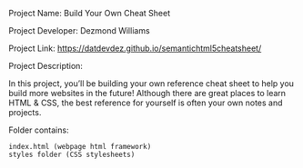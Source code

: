 Project Name: Build Your Own Cheat Sheet

Project Developer: Dezmond Williams

Project Link: https://datdevdez.github.io/semantichtml5cheatsheet/

Project Description:

In this project, you’ll be building your own reference cheat sheet to help you build more websites in the future! Although there are great places to learn HTML & CSS, the best reference for yourself is often your own notes and projects.

Folder contains:

	index.html (webpage html framework)
	styles folder (CSS stylesheets)
